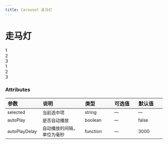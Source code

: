 ```yaml
---
title: Carousel 走马灯
---
```


# 走马灯

<grid-test title="基础用法" description="适用广泛的基础用法">
  <carousel-demo1></carousel-demo1>
  <highlight-code slot="codeText" lang="vue">
    <y-slides :selected.sync="selected" :auto-play="false">
      <y-slides-item name="1">
        <div class="box">1</div>
      </y-slides-item>
      <y-slides-item name="2">
        <div class="box">2</div>
      </y-slides-item>
      <y-slides-item name="3">
        <div class="box">3</div>
      </y-slides-item>
    </y-slides>
  </highlight-code>
</grid-test>

<grid-test title="自动轮播" description="可以自动轮播">
  <carousel-demo2></carousel-demo2>
  <highlight-code slot="codeText" lang="vue">
    <y-slides :selected.sync="selected" :auto-play="true">
      <y-slides-item name="1">
        <div class="box">1</div>
      </y-slides-item>
      <y-slides-item name="2">
        <div class="box">2</div>
      </y-slides-item>
      <y-slides-item name="3">
        <div class="box">3</div>
      </y-slides-item>
    </y-slides>
  </highlight-code>
</grid-test>

<style>
table th { width: 100px; text-align: left; background: #f7f7f7; } 
table th:nth-of-type(2){ width: 200px; }
table td { font-size: 14px; }
</style>

### Attributes

| 参数          | 说明                       | 类型     | 可选值 | 默认值 |
| ------------- | -------------------------- | -------- | ------ | ------ |
| selected      | 当前选中项                 | string   | —      | —      |
| autoPlay      | 是否自动播放               | boolean  | —      | false  |
| autoPlayDelay | 自动播放的间隔，单位为毫秒 | function | —      | 3000   |
